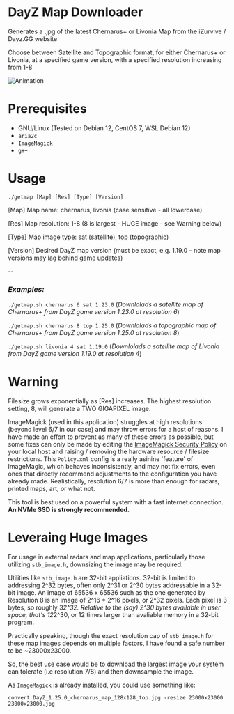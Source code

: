 # DayZ Map Downloader
Generates a .jpg of the latest Chernarus+ or Livonia Map from the iZurvive / Dayz.GG website

Choose between Satellite and Topographic format, for either Chernarus+ or Livonia, at a specified game version, with a specified resolution increasing from 1-8

![Animation](https://user-images.githubusercontent.com/3127698/208580587-369eb715-0002-4da2-9047-1493bee4ebf7.gif)

# Prerequisites

- GNU/Linux (Tested on Debian 12, CentOS 7, WSL Debian 12)
- `aria2c`
- `ImageMagick`
- `g++`

# Usage

`./getmap [Map] [Res] [Type] [Version]`

[Map] Map name: chernarus, livonia (case sensitive - all lowercase)

[Res]  Map resolution: 1-8 (8 is largest - HUGE image - see Warning below)

[Type] Map image type: sat (satellite), top (topographic)

[Version] Desired DayZ map version (must be exact, e.g. 1.19.0 - note map versions may lag behind game updates)

--

### _Examples:_

`./getmap.sh chernarus 6 sat 1.23.0` (_Downlolads a satellite map of Chernarus+ from DayZ game version 1.23.0 at resolution 6_)

`./getmap.sh chernarus 8 top 1.25.0` (_Downlolads a topographic map of Chernarus+ from DayZ game version 1.25.0 at resolution 8_)

`./getmap.sh livonia 4 sat 1.19.0` (_Downlolads a satellite map of Livonia from DayZ game version 1.19.0 at resolution 4_)

# Warning

Filesize grows exponentially as [Res] increases. The highest resolution setting, 8, will generate a TWO GIGAPIXEL image.

ImageMagick (used in this application) struggles at high resolutions (beyond level 6/7 in our case) and may throw errors for a host of reasons.
I have made an effort to prevent as many of these errors as possible, but some fixes can only be made by editing the [ImageMagick Security Policy](https://imagemagick.org/script/security-policy.php) on your local host and raising / removing the hardware resource / filesize restrictions. This `Policy.xml` config is a really asinine 'feature' of ImageMagic, which behaves inconsistently, and may not fix errors, even ones that directly recommend adjustments to the configuration you have already made. Realistically, resolution 6/7 is more than enough for radars, printed maps, art, or what not.

This tool is best used on a powerful system with a fast internet connection. **An NVMe SSD is strongly recommended.**

# Leveraing Huge Images

For usage in external radars and map applications, particularly those utilizing `stb_image.h`, downsizing the image may be required.

Utilities like `stb_image.h` are 32-bit appliations. 32-bit is limited to addressing 2^32 bytes, often only 2^31 or 2^30 bytes addressable in a 32-bit image.
An image of 65536 x 65536 such as the one generated by Resolution 8 is an image of 2^16 * 2^16 pixels, or 2^32 pixels. Each pixel is 3 bytes, so roughly 3*2^32. 
Relative to the (say) 2^30 bytes available in user space, that's 12*2^30, or 12 times larger than avaliable memory in a 32-bit program.

Practically speaking, though the exact resolution cap of `stb_image.h` for these map images depends on multiple factors, I have found a safe number to be ~23000x23000.

So, the best use case would be to download the largest image your system can tolerate (i.e resolution 7/8) and then downsample the image.

As `ImageMagick` is already installed, you could use something like:

`convert DayZ_1.25.0_chernarus_map_128x128_top.jpg -resize 23000x23000 23000x23000.jpg`

